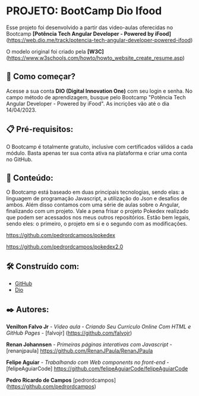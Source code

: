 
# PROJETO: BootCamp Dio Ifood

Esse projeto foi desenvolvido a partir das video-aulas oferecidas no Bootcamp **[Potência Tech Angular Developer - Powered by iFood]** (https://web.dio.me/track/potencia-tech-angular-developer-powered-ifood)

O modelo original foi criado pela **[W3C]**(https://www.w3schools.com/howto/howto_website_create_resume.asp)

## 🚀 Como começar?
Acesse a sua conta **DIO (Digital Innovation One)** com seu login e senha. No campo método de aprendizagem, busque pelo Bootcamp "Potência Tech Angular Developer - Powered by iFood". As incrições vão até o dia 14/04/2023. 

## 📋 Pré-requisitos:
O Bootcamp é totalmente gratuito, inclusive com certificados válidos a cada módulo. Basta apenas ter sua conta ativa na plataforma e criar uma conta no GitHub. 

## 🔎 Conteúdo:
O Bootcamp está baseado em duas principais tecnologias, sendo elas: a linguagem de programação Javascript, a utilização do Json e desafios de ambos. Além disso contamos com uma série de aulas sobre o Angular, finalizando com um projeto.
Vale a pena frisar o projeto Pokedex realizado que podem ser acessados nos meus outros repositórios. Estão bem legais, sendo eles: o primeiro, o projeto em si e o segundo com as modificações.

https://github.com/pedrordcampos/pokedex

https://github.com/pedrordcampos/pokedex2.0

## 🛠️ Construído com:
* [GitHub](https://github.com/)
* [Dio](https://web.dio.me/)

## ✒️ Autores:
**Venilton Falvo Jr** - *Vídeo aula - Criando Seu Currículo Online Com HTML e GitHub Pages* - [falvojr]
(https://github.com/falvojr)

**Renan Johannsen** - *Primeiras páginas interativas com Javascript* - [renanjpaula] 
https://github.com/RenanJPaula/RenanJPaula

**Felipe Aguiar** - *Trabalhando com Web components no front-end* - [felipeAguiarCode]
https://github.com/felipeAguiarCode/felipeAguiarCode

**Pedro Ricardo de Campos** [pedrordcampos]
(https://github.com/pedrordcampos)
